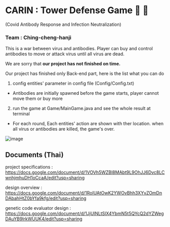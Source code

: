 # CARIN : Tower Defense Game :robot: :microbe: 
(Covid Antibody Response and Infection Neutralization)
### Team : Ching-cheng-hanji

This is a war between virus and antibodies.
Player can buy and control antibodies to move or attack virus until all virus are dead.


We are sorry that **our project has not finished on time.** 

Our project has finished only Back-end part, here is the list what you can do
1. config entities' parameter in config file (Config/Config.txt)
- Antibodies are initially spawned before the game starts, player cannot move them or buy more
2. run the game at Game/MainGame.java and see the whole result at terminal
- For each round, Each entities' action are shown with ther location. when all virus or antibodies are killed, the game's over.

![image](https://user-images.githubusercontent.com/76035337/208082220-204d2525-71ae-4482-980d-d21cc56ae320.png)



## Documents (Thai)
project specifications : https://docs.google.com/document/d/1VOVh5WZBl8MAbt9L9OhJJ6Dvc8LCwnhjmhuDH1oCcaA/edit?usp=sharing

design overview :  https://docs.google.com/document/d/1RolUAtOwK2YWOvBhh3XYvZOmDnDAbahHtZ0bYfa9kfg/edit?usp=sharing

genetic code evaluator design : https://docs.google.com/document/d/1JjUlNLtSlX4YbmN5t5QYcQ2dYZWegDAuYB9lrkWUUK4/edit?usp=sharing
